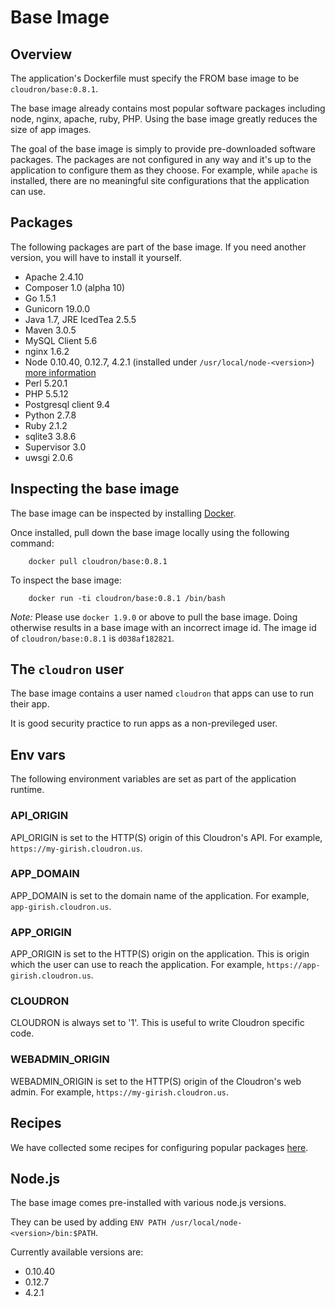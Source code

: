 # Base Image

## Overview

The application's Dockerfile must specify the FROM base image to be `cloudron/base:0.8.1`.

The base image already contains most popular software packages including node, nginx, apache,
ruby, PHP. Using the base image greatly reduces the size of app images.

The goal of the base image is simply to provide pre-downloaded software packages. The packages
are not configured in any way and it's up to the application to configure them as they choose.
For example, while `apache` is installed, there are no meaningful site configurations that the
application can use.

## Packages

The following packages are part of the base image. If you need another version, you will have to
install it yourself.

* Apache 2.4.10
* Composer 1.0 (alpha 10)
* Go 1.5.1
* Gunicorn 19.0.0
* Java 1.7, JRE IcedTea 2.5.5
* Maven 3.0.5
* MySQL Client 5.6
* nginx 1.6.2
* Node 0.10.40, 0.12.7, 4.2.1 (installed under `/usr/local/node-<version>`) [more information](#node-js)
* Perl 5.20.1
* PHP 5.5.12
* Postgresql client 9.4
* Python 2.7.8
* Ruby 2.1.2
* sqlite3 3.8.6
* Supervisor 3.0
* uwsgi 2.0.6

## Inspecting the base image

The base image can be inspected by installing [Docker](https://docs.docker.com/installation/).

Once installed, pull down the base image locally using the following command:
```
    docker pull cloudron/base:0.8.1
```

To inspect the base image:
```
    docker run -ti cloudron/base:0.8.1 /bin/bash
```

*Note:* Please use `docker 1.9.0` or above to pull the base image. Doing otherwise results in a base
image with an incorrect image id. The image id of `cloudron/base:0.8.1` is `d038af182821`.

## The `cloudron` user

The base image contains a user named `cloudron` that apps can use to run their app.

It is good security practice to run apps as a non-previleged user.

## Env vars

The following environment variables are set as part of the application runtime.

### API_ORIGIN

API_ORIGIN is set to the HTTP(S) origin of this Cloudron's API. For example,
`https://my-girish.cloudron.us`.

### APP_DOMAIN

APP_DOMAIN is set to the domain name of the application. For example, `app-girish.cloudron.us`.

### APP_ORIGIN

APP_ORIGIN is set to the HTTP(S) origin on the application. This is origin which the
user can use to reach the application. For example, `https://app-girish.cloudron.us`.

### CLOUDRON

CLOUDRON is always set to '1'. This is useful to write Cloudron specific code.

### WEBADMIN_ORIGIN

WEBADMIN_ORIGIN is set to the HTTP(S) origin of the Cloudron's web admin. For example,
`https://my-girish.cloudron.us`.

## Recipes

We have collected some recipes for configuring popular packages [here](/references/recipes.html).

## Node.js

The base image comes pre-installed with various node.js versions.

They can be used by adding `ENV PATH /usr/local/node-<version>/bin:$PATH`.

Currently available versions are:
 * 0.10.40
 * 0.12.7
 * 4.2.1
